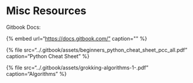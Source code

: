 Misc Resources
==============

Gitbook Docs:

{% embed url=“https://docs.gitbook.com/” caption="" %}

{% file src=“../.gitbook/assets/beginners\_python\_cheat\_sheet\_pcc\_all.pdf” caption=“Python Cheat Sheet” %}

{% file src=“../.gitbook/assets/grokking-algorithms-1-.pdf” caption=“Algorithms” %}
